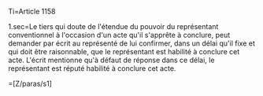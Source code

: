 Ti=Article 1158

1.sec=Le tiers qui doute de l'étendue du pouvoir du représentant conventionnel à l'occasion d'un acte qu'il s'apprête à conclure, peut demander par écrit au représenté de lui confirmer, dans un délai qu'il fixe et qui doit être raisonnable, que le représentant est habilité à conclure cet acte.L'écrit mentionne qu'à défaut de réponse dans ce délai, le représentant est réputé habilité à conclure cet acte.

=[Z/paras/s1]